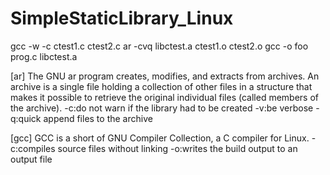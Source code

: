 # SimpleStaticLibrary_Linux
gcc -w -c ctest1.c ctest2.c
ar -cvq libctest.a ctest1.o ctest2.o
gcc -o foo prog.c libctest.a

[ar]
The GNU ar program creates, modifies, and extracts from archives. An archive is a single file holding a collection of other files in a structure that makes it possible to retrieve the original individual files (called members of the archive).
-c:do not warn if the library had to be created
-v:be verbose
-q:quick append files to the archive

[gcc]
GCC is a short of GNU Compiler Collection, a C compiler for Linux.
-c:compiles source files without linking
-o:writes the build output to an output file
